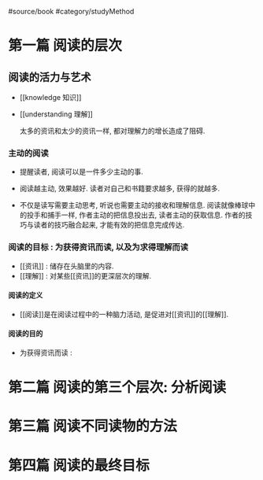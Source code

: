 #source/book #category/studyMethod 

# 第一篇 阅读的层次

## 阅读的活力与艺术

- [[knowledge 知识]]
- [[understanding 理解]]

	太多的资讯和太少的资讯一样, 都对理解力的增长造成了阻碍.

### 主动的阅读

- 提醒读者, 阅读可以是一件多少主动的事. 
- 阅读越主动, 效果越好. 
	读者对自己和书籍要求越多, 获得的就越多. 

- 不仅是读写需要主动思考, 听说也需要主动的接收和理解信息. 
	阅读就像棒球中的投手和捕手一样, 作者主动的把信息投出去, 读者主动的获取信息. 
	作者的技巧与读者的技巧融合起来, 才能有效的把信息完成传达.

### 阅读的目标 : 为获得资讯而读, 以及为求得理解而读

- [[资讯]] : 储存在头脑里的内容.
- [[理解]] : 对某些[[资讯]]的更深层次的理解.

#### 阅读的定义
- [[阅读]]是在阅读过程中的一种脑力活动, 是促进对[[资讯]]的[[理解]]. 

#### 阅读的目的
- 为获得资讯而读 : 


# 第二篇 阅读的第三个层次: 分析阅读


# 第三篇 阅读不同读物的方法


# 第四篇 阅读的最终目标
